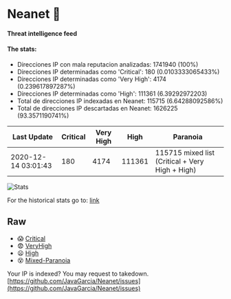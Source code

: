 # Neanet :hocho:
#### Threat intelligence feed
#### The stats:

- Direcciones IP con mala reputacion analizadas: 1741940 (100%)
- Direcciones IP determinadas como 'Critical':  180 (0.0103333065433%)
- Direcciones IP determinadas como 'Very High':  4174 (0.239617897287%)
- Direcciones IP determinadas como 'High':  111361 (6.39292972203)
- Total de direcciones IP indexadas en Neanet:  115715 (6.64288092586%)
- Total de direcciones IP descartadas en Neanet:  1626225 (93.3571190741%)

| Last Update | Critical | Very High | High | Paranoia |
| --- | --- | --- | --- | --- |
| 2020-12-14 03:01:43 | 180 | 4174 | 111361 | 115715 mixed list (Critical + Very High + High)|

![Stats](https://docs.google.com/spreadsheets/d/e/2PACX-1vSnaNMIXVabIpDJjufMlzH7poXnshF3mgd8Is1g9ytUEzVsP5my4Trn8f-xkoLLQ38xpL3HtmUexLo6/pubchart?oid=501124687&format=image)

For the historical stats go to: [link](/stats.csv)
## Raw
- :scream: [Critical](https://raw.githubusercontent.com/JavaGarcia/Neanet/master/blacklists/neanet_critical.txt)
- :fearful: [VeryHigh](https://raw.githubusercontent.com/JavaGarcia/Neanet/master/blacklists/neanet_veryHigh.txtt)
- :frowning: [High](https://raw.githubusercontent.com/JavaGarcia/Neanet/master/blacklists/neanet_high.txt)
- :dizzy_face: [Mixed-Paranoia](https://raw.githubusercontent.com/JavaGarcia/Neanet/master/blacklists/neanet_all.txt)


Your IP is indexed? You may request to takedown. [https://github.com/JavaGarcia/Neanet/issues](https://github.com/JavaGarcia/Neanet/issues)









































































































































































































































































































































































































































































































































































































































































































































































































































































































































































































































































































































































































































































































































































































































































































































































































































































































































































































































































































































































































































































































































































































































































































































































































































































































































































































































































































































































































































































